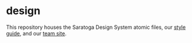 # design
This repository houses the Saratoga Design System atomic files, our [style guide](https://mcclatchy.github.io/design/saratoga/), and our [team site](https://mcclatchy.github.io/design/).
